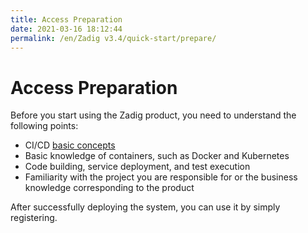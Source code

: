 ```yaml
---
title: Access Preparation
date: 2021-03-16 18:12:44
permalink: /en/Zadig v3.4/quick-start/prepare/
---
```

# Access Preparation

Before you start using the Zadig product, you need to understand the following points:

 - CI/CD [basic concepts](https://www.redhat.com/zh/topics/devops/what-is-ci-cd)
 - Basic knowledge of containers, such as Docker and Kubernetes
 - Code building, service deployment, and test execution
 - Familiarity with the project you are responsible for or the business knowledge corresponding to the product

After successfully deploying the system, you can use it by simply registering.